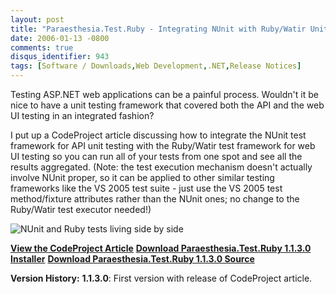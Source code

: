 ```yaml
---
layout: post
title: "Paraesthesia.Test.Ruby - Integrating NUnit with Ruby/Watir Unit Tests"
date: 2006-01-13 -0800
comments: true
disqus_identifier: 943
tags: [Software / Downloads,Web Development,.NET,Release Notices]
---
```

Testing ASP.NET web applications can be a painful process. Wouldn't it
be nice to have a unit testing framework that covered both the API and
the web UI testing in an integrated fashion?
 
 I put up a CodeProject article discussing how to integrate the NUnit
test framework for API unit testing with the Ruby/Watir test framework
for web UI testing so you can run all of your tests from one spot and
see all the results aggregated. (Note: the test execution mechanism
doesn't actually involve NUnit proper, so it can be applied to other
similar testing frameworks like the VS 2005 test suite - just use the VS
2005 test method/fixture attributes rather than the NUnit ones; no
change to the Ruby/Watir test executor needed!)
 
 ![NUnit and Ruby tests living side by
side](https://jushww.dm2302.livefilestore.com/y2ppyFXqUv57g_p8nFWJt6pQv2eKia22jaIt1S3tAZ9s906lrPlIvTGHkv7-0QUciKRP8HcseHR0AC66aBkUyzmKH4HhbWyZHDxTLwblZrb50g/Paraesthesia.Test.Ruby_nunitgui.gif?psid=1)
 
 **[View the CodeProject
Article](http://www.codeproject.com/cpnet/RubyTestExecutor.asp)**
 **[Download Paraesthesia.Test.Ruby 1.1.3.0
Installer](https://onedrive.live.com/redir?resid=C2CB832A5EC9B707!44174&authkey=!ABNAAx10fyMOhBE&ithint=file%2c.zip)**
 **[Download Paraesthesia.Test.Ruby 1.1.3.0
Source](https://onedrive.live.com/redir?resid=C2CB832A5EC9B707!44173&authkey=!AA_YJINiIdjJZBs&ithint=file%2c.zip)**
 
 **Version History:**
 **1.1.3.0**: First version with release of CodeProject article.
